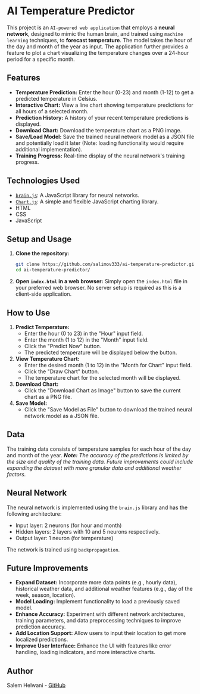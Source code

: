 # AI Temperature Predictor

This project is an `AI-powered web application` that employs a **neural network**, designed to mimic the human brain, and trained using `machine learning` techniques, to **forecast temperature**. The model takes the hour of the day and month of the year as input. The application further provides a feature to plot a chart visualizing the temperature changes over a 24-hour period for a specific month.

## Features

- **Temperature Prediction:** Enter the hour (0-23) and month (1-12) to get a predicted temperature in Celsius.
- **Interactive Chart:** View a line chart showing temperature predictions for all hours of a selected month.
- **Prediction History:** A history of your recent temperature predictions is displayed.
- **Download Chart:** Download the temperature chart as a PNG image.
- **Save/Load Model:** Save the trained neural network model as a JSON file and potentially load it later (Note: loading functionality would require additional implementation).
- **Training Progress:** Real-time display of the neural network's training progress.

## Technologies Used

- [`brain.js`](https://brain.js.org/): A JavaScript library for neural networks.
- [`Chart.js`](https://www.chartjs.org/): A simple and flexible JavaScript charting library.
- HTML
- CSS
- JavaScript

## Setup and Usage

1.  **Clone the repository:**
    ```bash
    git clone https://github.com/salimov333/ai-temperature-predictor.git
    cd ai-temperature-predictor/
    ```
2.  **Open `index.html` in a web browser:**
    Simply open the `index.html` file in your preferred web browser. No server setup is required as this is a client-side application.

## How to Use

1.  **Predict Temperature:**
    - Enter the hour (0 to 23) in the "Hour" input field.
    - Enter the month (1 to 12) in the "Month" input field.
    - Click the "Predict Now" button.
    - The predicted temperature will be displayed below the button.
2.  **View Temperature Chart:**
    - Enter the desired month (1 to 12) in the "Month for Chart" input field.
    - Click the "Draw Chart" button.
    - The temperature chart for the selected month will be displayed.
3.  **Download Chart:**
    - Click the "Download Chart as Image" button to save the current chart as a PNG file.
4.  **Save Model:**
    - Click the "Save Model as File" button to download the trained neural network model as a JSON file.

## Data

The training data consists of temperature samples for each hour of the day and month of the year. _**Note:** The accuracy of the predictions is limited by the size and quality of the training data. Future improvements could include expanding the dataset with more granular data and additional weather factors._

## Neural Network

The neural network is implemented using the `brain.js` library and has the following architecture:

- Input layer: 2 neurons (for hour and month)
- Hidden layers: 2 layers with 10 and 5 neurons respectively.
- Output layer: 1 neuron (for temperature)

The network is trained using `backpropagation`.

## Future Improvements

- **Expand Dataset:** Incorporate more data points (e.g., hourly data), historical weather data, and additional weather features (e.g., day of the week, season, location).
- **Model Loading:** Implement functionality to load a previously saved model.
- **Enhance Accuracy:** Experiment with different network architectures, training parameters, and data preprocessing techniques to improve prediction accuracy.
- **Add Location Support:** Allow users to input their location to get more localized predictions.
- **Improve User Interface:** Enhance the UI with features like error handling, loading indicators, and more interactive charts.

## Author

Salem Helwani - [GitHub](https://github.com/salimov333)

